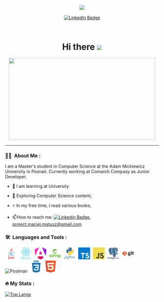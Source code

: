<p align="center"><img src="https://media.giphy.com/media/3kPDmoWdBpQPNhCnUG/giphy.gif"  width="200"/></p>
<p align="center"><a href="https://www.linkedin.com/in/maciej-matusz-2aaa3b215/"><img src="https://img.shields.io/badge/LinkedIn-blue?style=for-the-badge&logo=linkedin&logoColor=white" alt="LinkedIn Badge"></a></p>
<p align="center"><img src="https://komarev.com/ghpvc/?username=TheSuperiorMatusz&style=flat-square&color=blue" alt=""></p>



<h1 align="center">Hi there <img src="https://media.giphy.com/media/hvRJCLFzcasrR4ia7z/giphy.gif" width="40"> </h1>
<p align="center"> <img src="https://media.giphy.com/media/jTNG3RF6EwbkpD4LZx/giphy.gif" width="480" height="268" /> </p>

---
### :man_technologist: &nbsp;About Me :
I am a Master's student in Computer Science at the Adam Mickiewicz University in Poznań.
Currently working at Comarch Compasy as Junior Developer.

- :brain: I am learning at University

- :seedling: Exploring Computer Science content;

- :zap: In my free time, I read various books;

- :mailbox:How to reach me: [![Linkedin Badge](https://img.shields.io/badge/-Maciej-blue?style=flat&logo=Linkedin&logoColor=white)](https://www.linkedin.com/in/maciej-matusz-2aaa3b215/), project.maciej.matusz@gmail.com

### :hammer_and_wrench:  &nbsp;Languages and Tools :
<p>
<img src="https://github.com/devicons/devicon/blob/master/icons/java/java-original-wordmark.svg" title="Java" alt="Java" width="40" height="40"/>&nbsp;
<img src="https://github.com/devicons/devicon/blob/master/icons/react/react-original-wordmark.svg" title="React" alt="React" width="40" height="40"/>&nbsp
<img src="https://github.com/devicons/devicon/blob/master/icons/angular/angular-original.svg" title="Angular" alt="Angular" width="40" height="40"/>&nbsp
<img src="https://github.com/devicons/devicon/blob/master/icons/spring/spring-original-wordmark.svg" title="Spring" alt="Spring" width="40" height="40"/>&nbsp
<img src="https://github.com/devicons/devicon/blob/master/icons/python/python-original-wordmark.svg" title="Python"
alt="Python" width="40" height="40"/>&nbsp
<img src="https://github.com/devicons/devicon/blob/master/icons/typescript/typescript-original.svg" title="TypeScript" alt="TypeScript" widht="40" height="40"/>&nbsp
<img src="https://github.com/devicons/devicon/blob/master/icons/javascript/javascript-original.svg" title="JavaScript" alt="JavaScript" widht="40" height="40"/>&nbsp
<img src="https://github.com/devicons/devicon/blob/master/icons/postgresql/postgresql-original-wordmark.svg" title="PotgreSQL" alt="PostgreSQL" width="40" height="40"/>&nbsp
<img src="https://github.com/devicons/devicon/blob/master/icons/git/git-original-wordmark.svg" title="Git" alt="Git" width="40" height="40"/>&nbsp
<img src="https://www.vectorlogo.zone/logos/getpostman/getpostman-icon.svg" title="Postman"  alt="Postman" width="40" height="40"/>&nbsp;
<img src="https://github.com/devicons/devicon/blob/master/icons/css3/css3-plain-wordmark.svg"  title="CSS3" alt="CSS" width="40" height="40"/>&nbsp;
<img src="https://github.com/devicons/devicon/blob/master/icons/html5/html5-original.svg" title="HTML5" alt="HTML" width="40" height="40"/>&nbsp;
</p>

### :fire: My Stats :

[![Top Langs](https://github-readme-stats.vercel.app/api/top-langs/?username=TheSuperiorMatusz&layout=pie&theme=vision-friendly-dark)](https://github.com/anuraghazra/github-readme-stats)


